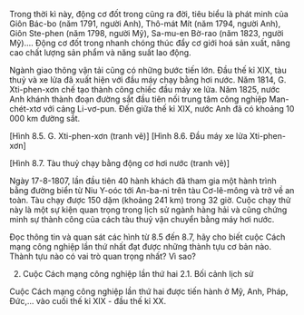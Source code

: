 Trong thời kì này, động cơ đốt trong cũng ra đời, tiêu biểu là phát minh của Giôn Bác-bo (năm 1791, người Anh), Thô-mát Mít (năm 1794, người Anh), Giôn Ste-phen (năm 1798, người Mỹ), Sa-mu-en Bờ-rao (năm 1823, người Mỹ).... Động cơ đốt trong nhanh chóng thúc đẩy cơ giới hoá sản xuất, nâng cao chất lượng sản phẩm và năng suất lao động.

Ngành giao thông vận tải cũng có những bước tiến lớn. Đầu thế kỉ XIX, tàu thuỷ và xe lửa đã xuất hiện với đầu máy chạy bằng hơi nước. Năm 1814, G. Xti-phen-xơn chế tạo thành công chiếc đầu máy xe lửa. Năm 1825, nước Anh khánh thành đoạn đường sắt đầu tiên nối trung tâm công nghiệp Man-chét-xtơ với cảng Li-vơ-pun. Đến giữa thế kỉ XIX, nước Anh đã có khoảng 10 000 km đường sắt.

[Hình 8.5. G. Xti-phen-xơn (tranh vẽ)]
[Hình 8.6. Đầu máy xe lửa Xti-phen-xơn]

[Hình 8.7. Tàu thuỷ chạy bằng động cơ hơi nước (tranh vẽ)]

Ngày 17-8-1807, lần đầu tiên 40 hành khách đã tham gia một hành trình bằng đường biển từ Niu Y-oóc tới An-ba-ni trên tàu Cơ-lê-mông và trở về an toàn. Tàu chạy được 150 dặm (khoảng 241 km) trong 32 giờ. Cuộc chạy thử này là một sự kiện quan trọng trong lịch sử ngành hàng hải và cũng chứng minh sự thành công của cách tàu thuỷ vận chuyển bằng máy hơi nước.

Đọc thông tin và quan sát các hình từ 8.5 đến 8.7, hãy cho biết cuộc Cách mạng công nghiệp lần thứ nhất đạt được những thành tựu cơ bản nào. Thành tựu nào có vai trò quan trọng nhất? Vì sao?

2. Cuộc Cách mạng công nghiệp lần thứ hai
2.1. Bối cảnh lịch sử

Cuộc Cách mạng công nghiệp lần thứ hai được tiến hành ở Mỹ, Anh, Pháp, Đức,... vào cuối thế kỉ XIX - đầu thế kỉ XX.